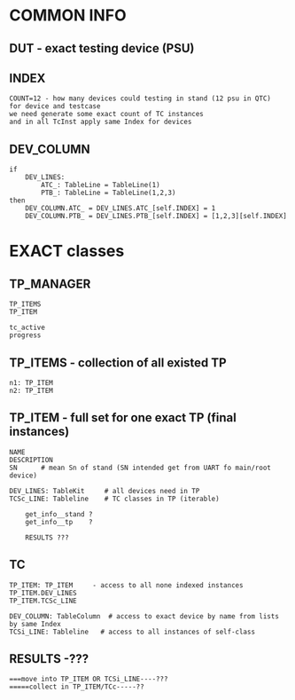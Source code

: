 COMMON INFO
===========

DUT - exact testing device (PSU)
---

INDEX
-----
    COUNT=12 - how many devices could testing in stand (12 psu in QTC)
    for device and testcase
    we need generate some exact count of TC instances
    and in all TcInst apply same Index for devices

DEV_COLUMN
----------
    if
        DEV_LINES:
            ATC_: TableLine = TableLine(1)
            PTB_: TableLine = TableLine(1,2,3)
    then
        DEV_COLUMN.ATC_ = DEV_LINES.ATC_[self.INDEX] = 1
        DEV_COLUMN.PTB_ = DEV_LINES.PTB_[self.INDEX] = [1,2,3][self.INDEX]


EXACT classes
=============

TP_MANAGER
----------
    TP_ITEMS
    TP_ITEM

    tc_active
    progress


TP_ITEMS - collection of all existed TP
--------
	n1: TP_ITEM
	n2: TP_ITEM


TP_ITEM - full set for one exact TP (final instances)
-------
	NAME
	DESCRIPTION
	SN      # mean Sn of stand (SN intended get from UART fo main/root device)

	DEV_LINES: TableKit     # all devices need in TP
	TCSc_LINE: Tableline    # TC classes in TP (iterable)

        get_info__stand ?
        get_info__tp    ?
    
        RESULTS ???
    

TC
--
	TP_ITEM: TP_ITEM     - access to all none indexed instances
	TP_ITEM.DEV_LINES
	TP_ITEM.TCSc_LINE

	DEV_COLUMN: TableColumn  # access to exact device by name from lists by same Index
	TCSi_LINE: Tableline   # access to all instances of self-class


RESULTS -???
-------
    ===move into TP_ITEM OR TCSi_LINE----??? 
    =====collect in TP_ITEM/TCс-----??

